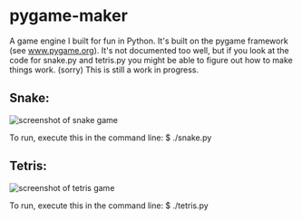 pygame-maker
============

A game engine I built for fun in Python. It's built on the pygame framework (see www.pygame.org).
It's not documented too well, but if you look at the code for snake.py and tetris.py you might be able to figure out how to make things work. (sorry)
This is still a work in progress.

Snake:
-------
![screenshot of snake game](https://raw.github.com/ahuff44/pygame-maker/master/screenshots/snake.png "Wow such snake")

To run, execute this in the command line:
$ ./snake.py

Tetris:
-------
![screenshot of tetris game](https://raw.github.com/ahuff44/pygame-maker/master/screenshots/tetris.png "Wow such tetris")

To run, execute this in the command line:
$ ./tetris.py
